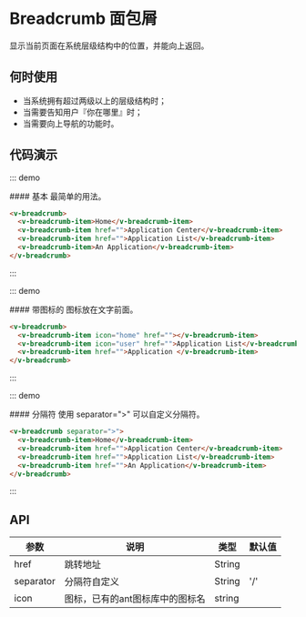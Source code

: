 # Breadcrumb 面包屑

显示当前页面在系统层级结构中的位置，并能向上返回。

## 何时使用

+ 当系统拥有超过两级以上的层级结构时；
+ 当需要告知用户『你在哪里』时；
+ 当需要向上导航的功能时。

## 代码演示

::: demo

<summary>
  #### 基本
  最简单的用法。
</summary>

```html
<v-breadcrumb>
  <v-breadcrumb-item>Home</v-breadcrumb-item>
  <v-breadcrumb-item href="">Application Center</v-breadcrumb-item>
  <v-breadcrumb-item href="">Application List</v-breadcrumb-item>
  <v-breadcrumb-item>An Application</v-breadcrumb-item>
</v-breadcrumb>
```

:::

::: demo

<summary>
  #### 带图标的
  图标放在文字前面。
</summary>

```html
<v-breadcrumb>
  <v-breadcrumb-item icon="home" href=""></v-breadcrumb-item>
  <v-breadcrumb-item icon="user" href="">Application List</v-breadcrumb-item>
  <v-breadcrumb-item href="">Application </v-breadcrumb-item>
</v-breadcrumb>
```

:::

::: demo

<summary>
  #### 分隔符
  使用 separator=">" 可以自定义分隔符。
</summary>

```html
<v-breadcrumb separator=">">
  <v-breadcrumb-item>Home</v-breadcrumb-item>
  <v-breadcrumb-item href="">Application Center</v-breadcrumb-item>
  <v-breadcrumb-item href="">Application List</v-breadcrumb-item>
  <v-breadcrumb-item href="">An Application</v-breadcrumb-item>
</v-breadcrumb>
```

:::

## API

| 参数      | 说明          | 类型      | 默认值  |
|---------- |-------------- |----------  |-------- |
| href | 跳转地址 | String |  |
| separator | 分隔符自定义 | String | '/' |
| icon | 图标，已有的ant图标库中的图标名 | string |  |